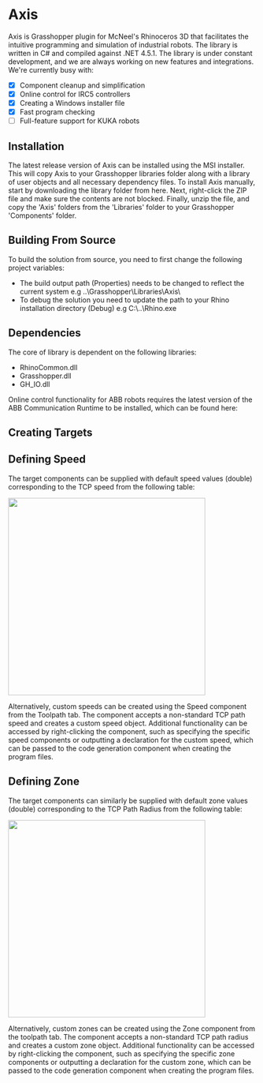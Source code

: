 # Axis
Axis is Grasshopper plugin for McNeel's Rhinoceros 3D that facilitates the intuitive programming and simulation of industrial robots.
The library is written in C# and compiled against .NET 4.5.1. The library is under constant development, and we are always working on new features and integrations. We're currently busy with:

- [x] Component cleanup and simplification
- [x] Online control for IRC5 controllers
- [x] Creating a Windows installer file
- [x] Fast program checking
- [ ] Full-feature support for KUKA robots

## Installation
The latest release version of Axis can be installed using the MSI installer. This will copy Axis to your Grasshopper libraries folder along with a library of user objects and all necessary dependency files. To install Axis manually, start by downloading the library folder from here. Next, right-click the ZIP file and make sure the contents are not blocked. Finally, unzip the file, and copy the 'Axis' folders from the 'Libraries' folder to your Grasshopper 'Components' folder.

## Building From Source
To build the solution from source, you need to first change the following project variables:
* The build output path (Properties) needs to be changed to reflect the current system e.g  ..\\Grasshopper\Libraries\Axis\
* To debug the solution you need to update the path to your Rhino installation directory (Debug) e.g C:\\..\\Rhino.exe

## Dependencies
The core of library is dependent on the following libraries:
* RhinoCommon.dll
* Grasshopper.dll
* GH_IO.dll

Online control functionality for ABB robots requires the latest version of the ABB Communication Runtime to be installed, which can be found here:

## Creating Targets

## Defining Speed
The target components can be supplied with default speed values (double) corresponding to the TCP speed from the following table:

<img src="https://github.com/rhughes42/Axis/blob/master/Images/StandardSpeeds.PNG" width="400">

Alternatively, custom speeds can be created using the Speed component from the Toolpath tab. The component accepts a non-standard TCP path speed and creates a custom speed object. Additional functionality can be accessed by right-clicking the component, such as specifying the specific speed components or outputting a declaration for the custom speed, which can be passed to the code generation component when creating the program files.

## Defining Zone
The target components can similarly be supplied with default zone values (double) corresponding to the TCP Path Radius from the following table:

<img src="https://github.com/rhughes42/Axis/blob/master/Images/StandardZones.PNG" width="400">

Alternatively, custom zones can be created using the Zone component from the toolpath tab. The component accepts a non-standard TCP path radius and creates a custom zone object. Additional functionality can be accessed by right-clicking the component, such as specifying the specific zone components or outputting a declaration for the custom zone, which can be passed to the code generation component when creating the program files.
